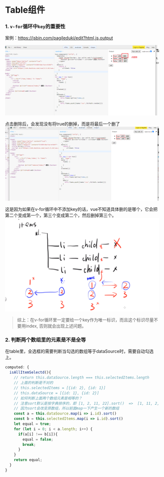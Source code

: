 # Table组件

### 1. `v-for`循环中`key`的重要性

案例：https://jsbin.com/pagileduki/edit?html,js,output

![](./1key的重要性.png)

点击删除后，会发现没有将true的删掉，而是将最后一个删了
![](./1key的重要性2.png)

这是因为如果在v-for循环中不添加key的话，vue不知道具体删的是哪个，它会把第二个变成第一个，第三个变成第二个，然后删掉第三个。
![](./1key的重要性3.png)

> 综上：在v-for循环里一定要给一个key作为唯一标识，而且这个标识尽量不要用index, 否则就会出现上述问题。

### 2. 判断两个数组里的元素是不是全等 
在table里，全选框的需要判断当勾选的数组等于dataSource时，需要自动勾选上。
```js
computed: {
  isAllItemSelectd(){
    // return this.dataSource.length === this.selectedItems.length
    // 上面的判断是不对的
    // this.selectedItems = [{id: 2}, {id: 1}]
    // this.dataSource = [{id: 1}, {id: 2}]
    // 如何判断上面两个数组元素是相等的？
    // 注意sort默认是按字典排序的，即 [1, 2, 11, 22].sort()  =>  [1, 11, 2, 22], 并且会改变原数组！
    // 因为sort会改变原数组，所以前面map一下产生一个新的数组
    const a = this.dataSource.map(i => i.id).sort() 
    const b = this.selectedItems.map(i => i.id).sort()
    let equal = true;
    for (let i = 0; i < a.length; i++) {
      if(a[i] !== b[i]){
        equal = false;
        break;
      }
    }
    return equal;
  }
}
```

